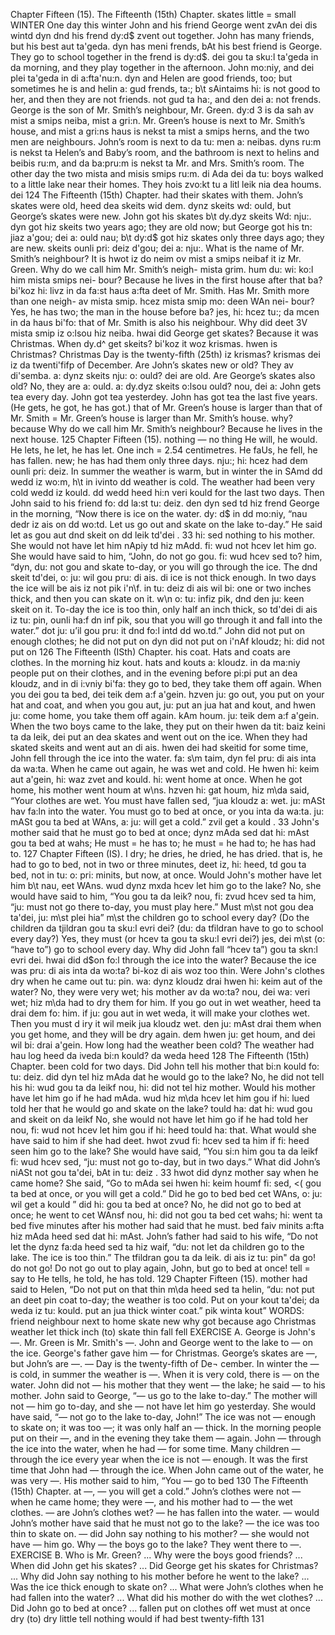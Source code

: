 Chapter Fifteen (15). 
The Fifteenth (15th) Chapter. 
skates 
little = small 
WINTER 
One day this winter John and his friend George went 
zvAn dei dis wintd dyn dnd his frend dy:d$ zvent 
out together. John has many friends, but his best 
aut ta'geda. dyn has meni frends, bAt his best 
friend is George. They go to school together in the 
frend is dy:d$. dei gou ta sku:l ta'geda in da 
morning, and they play together in the afternoon. John 
mo:niy, and dei plei ta'geda in di a:fta'nu:n. dyn 
and Helen are good friends, too; but sometimes he is 
and helin a: gud frends, ta:; b\t sAintaims hi: is 
not good to her, and then they are not friends. 
not gud ta ha:, and den dei a: not frends. 
George is the son of Mr. Smith’s neighbour, Mr. Green. 
dy:d 3 is da sah av mist a smips neiba, mist a gri:n. 
Mr. Green’s house is next to Mr. Smith’s house, and 
mist a gri:ns haus is nekst ta mist a smips herns, and 
the two men are neighbours. John’s room is next to 
da tu: men a: neibas. dyns ru:m is nekst ta 
Helen’s and Baby’s room, and the bathroom is next to 
helins and beibis ru:m, and da ba:pru:m is nekst ta 
Mr. and Mrs. Smith’s room. The other day the two 
mista and misis smips ru:m. di Ada dei da tu: 
boys walked to a little lake near their homes. They 
hois zvo:kt tu a litl leik nia dea houms. dei 
124 
The Fifteenth (15th) Chapter. 
had their skates with them. John’s skates were old, 
heed dea skeits wid dem. dynz skeits wd: ould, 
but George’s skates were new. John got his skates 
b\t dy.dyz skeits Wd: nju:. dyn got hiz skeits 
two years ago; they are old now; but George got his 
tn: jiaz a'gou; dei a: ould nau; b\t dy:d$ got hiz 
skates only three days ago; they are new. 
skeits ounli pri: deiz d'gou; dei a: nju:. 
What is the name of Mr. Smith’s neighbour? It is 
hwot iz do neim ov mist a smips neibaf it iz 
Mr. Green. Why do we call him Mr. Smith’s neigh- 
mista grim. hum du: wi: ko:l him mista smips nei- 
bour? Because he lives in the first house after that 
ba? bi'koz hi: livz in da fa:st haus a:fta deet 
of Mr. Smith. Has Mr. Smith more than one neigh- 
av mista smip. hcez mista smip mo: deen WAn nei- 
bour? Yes, he has two; the man in the house before 
ba? jes, hi: hcez tu:; da mcen in da haus bi'fo: 
that of Mr. Smith is also his neighbour. Why did 
deet 3V mista smip iz o:lsou hiz neiba. hwai did 
George get skates? Because it was Christmas. When 
dy.d^ get skeits? bi'koz it woz krismas. hwen 
is Christmas? Christmas Day is the twenty-fifth (25th) 
iz krismas? krismas dei iz da twenti'fifp 
of December. Are John’s skates new or old? They 
av di'semba. a: dynz skeits nju: o: ould? dei 
are old. Are George’s skates also old? No, they are 
a: ould. a: dy.dyz skeits o:lsou ould? nou, dei a: 
John gets tea 
every day. 
John got tea 
yesterdey. 
John has got tea 
the last five years. 
(He gets, he got, 
he has got.) 
that of 
Mr. Green’s house 
is larger than that 
of Mr. Smith = 
Mr. Green’s house 
is larger than Mr. 
Smith’s house. 
why? 
because 
Why do we call 
him Mr. Smith’s 
neighbour? 
Because he lives 
in the next house. 
125 
Chapter Fifteen (15). 
nothing — no 
thing 
He will, he would. 
He lets, he let, he 
has let. 
One inch = 2.54 
centimetres. 
He faUs, he fell, 
he has fallen. 
new; he has had them only three days. 
nju:; hi: hcez had dem ounli pri: deiz. 
In summer the weather is warm, but in winter the 
in SAmd dd wedd iz wo:m, h\t in ivinto dd 
weather is cold. The weather had been very cold 
wedd iz kould. dd wedd heed hi:n veri kould 
for the last two days. Then John said to his friend 
fo: dd la:st tu: deiz. den dyn sed td hiz frend 
George in the morning, “Now there is ice on the water. 
dy: d$ in dd mo:niy, “nau dedr iz ais on dd wo:td. 
Let us go out and skate on the lake to-day.” He said 
let as gou aut dnd skeit on dd leik td'dei . 33 hi: sed 
nothing to his mother. She would not have let him 
nApiy td hiz mAdd. fi: wud not hcev let him 
go. She would have said to him, “John, do not go 
gou. fi: wud hcev sed to? him, “dyn, du: not gou 
and skate to-day, or you will go through the ice. The 
dnd skeit td'dei, o: ju: wil gou pru: di ais. di 
ice is not thick enough. In two days the ice will be 
ais iz not pik i'n\f. in tu: deiz di ais wil bi: 
one or two inches thick, and then you can skate on it. 
w\n o: tu: infiz pik, dnd den ju: keen skeit on it. 
To-day the ice is too thin, only half an inch thick, so 
td'dei di ais iz tu: pin, ounli ha:f dn inf pik, sou 
that you will go through it and fall into the water.” 
dot ju: u’il gou pru: it dnd fo:l intd dd wo.td.” 
John did not put on enough clothes; he did not put on 
dyn did not put on i'nAf kloudz; hi: did not put on 
126 
The Fifteenth (ISth) Chapter. 
his coat. Hats and coats are clothes. In the morning 
hiz kout. hats and kouts a: kloudz. in da ma:niy 
people put on their clothes, and in the evening before 
pi:pi put an dea kloudz, and in di i:vniy bi'fa: 
they go to bed, they take them off again. When you 
dei gou ta bed, dei teik dem a:f a'gein. hzven ju: 
go out, you put on your hat and coat, and when you 
gou aut, ju: put an jua hat and kout, and hwen ju: 
come home, you take them off again. 
kAm houm. ju: teik dem a:f a'gein. 
When the two boys came to the lake, they put on their 
hwen da tit: baiz keini ta da leik, dei put an dea 
skates and went out on the ice. When they had skated 
skeits and went aut an di ais. hwen dei had skeitid 
for some time, John fell through the ice into the water. 
fa: s\m taim, dyn fel pru: di ais inta da wa:ta. 
When he came out again, he was wet and cold. He 
hwen hi: keim aut a'gein, hi: waz zvet and kould. hi: 
went home at once. When he got home, his mother 
went houm at w\ns. hzven hi: gat houm, hiz m\da 
said, “Your clothes are wet. You must have fallen 
sed, “jua kloudz a: wet. ju: mASt hav fa:ln 
into the water. You must go to bed at once, or you 
inta da wa:ta. ju: mASt gou ta bed at WAns, a: ju: 
will get a cold.” 
zvil get a kould . 33 
John's mother said that he must go to bed at once; 
dynz mAda sed dat hi: mAst gou ta bed at wahs; 
He must = he 
has to; 
he must = he 
had to; 
he has had to. 
127 
Chapter Fifteen (IS). 
I dry; 
he dries, he dried, 
he has dried. 
that is, he had to go to bed, not in two or three minutes, 
deet iz, hi: heed, td gou ta bed, not in tu: o: pri: minits, 
but now, at once. Would John's mother have let him 
b\t nau, eet WAns. wud dynz mxda hcev let him 
go to the lake? No, she would have said to him, “You 
gou ta da leik? nou, fi: zvud hcev sed ta him, “ju: 
must not go there to-day, you must play here.” Must 
m\st not gou dea ta'dei, ju: m\st plei hia” m\st 
the children go to school every day? (Do the children 
da tjildran gou ta sku:l evri dei? (du: da tfildran 
have to go to school every day?) Yes, they must (or 
hcev ta gou ta sku:l evri dei?) jes, dei m\st (o: 
“have to”) go to school every day. Why did John fall 
“hcev ta”) gou ta skn:l evri dei. hwai did d$on fo:l 
through the ice into the water? Because the ice was 
pru: di ais inta da wo:ta? bi-koz di ais woz 
too thin. Were John's clothes dry when he came out 
tu: pin. wa: dynz kloudz drai hwen hi: keim aut 
of the water? No, they were very wet; his mother 
av da wo:ta? nou, dei wa: veri wet; hiz m\da 
had to dry them for him. If you go out in wet weather, 
heed ta drai dem fo: him. if ju: gou aut in wet weda, 
it will make your clothes wet. Then you must d iry 
it wil meik jua kloudz wet. den ju: mAst drai 
them when you get home, and they will be dry again. 
dem hwen ju: get houm, and dei wil bi: drai a'gein. 
How long had the weather been cold? The weather had 
hau log heed da iveda bi:n kould? da weda heed 
128 
The Fifteenth (15th) Chapter. 
been cold for two days. Did John tell his mother that 
bi:n kould fo: tu: deiz. did dyn tel hiz mAda dat 
he would go to the lake? No, he did not tell his 
hi: wud gou ta da leikf nou, hi: did not tel hiz 
mother. Would his mother have let him go if he had 
mAda. wud hiz m\da hcev let him gou if hi: lued 
told her that he would go and skate on the lake? 
tould ha: dat hi: wud gou and skeit on da leikf 
No, she would not have let him go if he had told her 
nou, fi: wud not hcev let him gou if hi: heed tould ha: 
that. What would she have said to him if she had 
deet. hwot zvud fi: hcev sed ta him if fi: heed 
seen him go to the lake? She would have said, “You 
si:n him gou ta da leikf fi: wud hcev sed, “ju: 
must not go to-day, but in two days.” What did John’s 
niASt not gou ta'dei, bAt in tu: deiz . 33 hwot did dynz 
mother say when he came home? She said, “Go to 
mAda sei hwen hi: keim houmf fi: sed, <( gou ta 
bed at once, or you will get a cold.” Did he go to bed 
bed cet WAns, o: ju: wil get a kould ” did hi: gou ta bed 
at once? No, he did not go to bed at once; he went to 
cet WAnsf nou, hi: did not gou ta bed cet wahs; hi: went ta 
bed five minutes after his mother had said that he must. 
bed faiv minits a:fta hiz mAda heed sed dat hi: mAst. 
John’s father had said to his wife, “Do not let the 
dynz fa:da heed sed ta hiz waif, “du: not let da 
children go to the lake. The ice is too thin.” The 
tfildran gou ta da leik. di ais iz tu: pin" da 
go! 
do not go! 
Do not go out to 
play again, John, 
but go to bed at 
once! 
tell = say to 
He tells, he told, 
he has told. 
129 
Chapter Fifteen (15). 
mother had said to Helen, “Do not put on that thin 
m\da heed sed ta helin, “du: not put an deet pin 
coat to-day; the weather is too cold. Put on your 
kout ta'dei; da weda iz tu: kould. put an jua 
thick winter coat.” 
pik winta kout” 
WORDS: 
friend 
neighbour 
next to 
home 
skate 
new 
why 
got 
because 
ago 
Christmas 
weather 
let 
thick 
inch 
(to) skate 
thin 
fall 
fell 
EXERCISE A. 
George is John's —. Mr. Green is Mr. Smith's —. John 
and George went to the lake to — on the ice. George's 
father gave him — for Christmas. George’s skates are 
—, but John’s are —. — Day is the twenty-fifth of De¬ 
cember. In winter the — is cold, in summer the weather 
is —. When it is very cold, there is — on the water. 
John did not — his mother that they went — the lake; 
he said — to his mother. John said to George, “— us 
go to the lake to-day.” The mother will not — him 
go to-day, and she — not have let him go yesterday. 
She would have said, “— not go to the lake to-day, 
John!” The ice was not — enough to skate on; it was 
too —; it was only half an — thick. 
In the morning people put on their —, and in the evening 
they take them — again. John — through the ice into 
the water, when he had — for some time. Many children 
— through the ice every year when the ice is not — 
enough. It was the first time that John had — through 
the ice. When John came out of the water, he was 
very —. His mother said to him, “You — go to bed 
130 
The Fifteenth (15th) Chapter. 
at —, — you will get a cold.” John’s clothes were not 
— when he came home; they were —, and his mother 
had to — the wet clothes. 
— are John’s clothes wet? — he has fallen into the 
water. — would John’s mother have said that he must 
not go to the lake? — the ice was too thin to skate on. 
— did John say nothing to his mother? — she would 
not have — him go. Why — the boys go to the lake? 
They went there to —. 
EXERCISE B. 
Who is Mr. Green? ... Why were the boys good friends? 
... When did John get his skates? ... Did George get 
his skates for Christmas? ... Why did John say nothing 
to his mother before he went to the lake? ... Was the 
ice thick enough to skate on? ... What were John’s 
clothes when he had fallen into the water? ... What 
did his mother do with the wet clothes? ... Did John 
go to bed at once? ... 
fallen 
put on 
clothes 
off 
wet 
must 
at once 
dry 
(to) dry 
little 
tell 
nothing 
would 
if 
had 
best 
twenty-fifth 
131 
